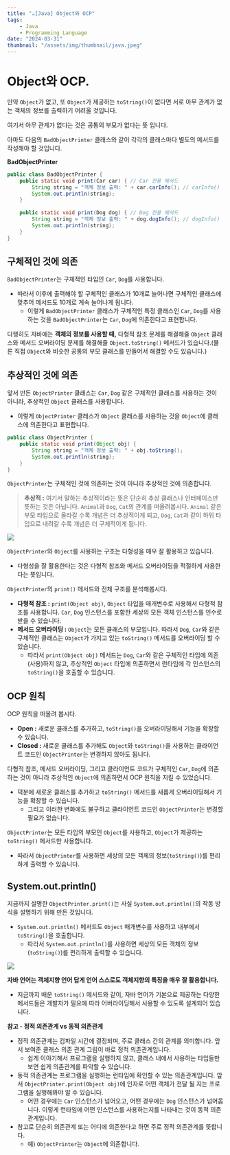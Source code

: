 ```yaml
---
title: "☕️[Java] Object와 OCP"
tags:
    - Java
    - Programming Language
date: "2024-03-31"
thumbnail: "/assets/img/thumbnail/java.jpeg"
---
```


# Object와 OCP.

만약 `Object`가 없고, 또 `Object`가 제공하는 `toString()`이 없다면 서로 아무 관계가 없는 객체의 정보를 출력하기 어려울 것입니다.

여기서 아무 관계가 없다는 것은 공통의 부모가 없다는 뜻 입니다.

아마도 다음의 `BadObjectPrinter` 클래스와 같이 각각의 클래스마다 별도의 메서드를 작성해야 할 것입니다.

**BadObjectPrinter**
```java
public class BadObjectPrinter {
    public static void print(Car car) { // Car 전용 메서드
        String string = "객체 정보 출력: " + car.carInfo(); // carInfo() 메서드 만듬
        System.out.println(string);
    }
    
    public static void print(Dog dog) { // Dog 전용 메서드
        String string = "객체 정보 출력: " + dog.dogInfo(); // dogInfo() 메서드 만듬
        System.out.println(string);
    }
}
```

## 구체적인 것에 의존
`BadObjectPrinter`는 구체적인 타입인 `Car`, `Dog`를 사용합니다.
- 따라서 이후에 출력해야 할 구체적인 클래스가 10개로 늘어나면 구체적인 클래스에 맞추어 메서드도 10개로 계속 늘어나게 됩니다.
    - 이렇게 `BadObjectPrinter` 클래스가 구체적인 특정 클래스인 `Car`, `Dog`를 사용하는 것을 `BadObjectPrinter`는 `Car`, `Dog`에 의존한다고 표현합니다.

다행히도 자바에는 **객체의 정보를 사용할 때,** 다형적 참조 문제를 해결해줄 `Object` 클래스와 메서드 오버라이딩 문제를 해결해줄 `Object.toString()` 메서드가 있습니다.(물론 직접 `Object`와 비슷한 공통의 부모 클래스를 만들어서 해결할 수도 있습니다.)

## 추상적인 것에 의존
앞서 만든 `ObjectPrinter` 클래스는 `Car`, `Dog` 같은 구체적인 클래스를 사용하는 것이 아니라, 추상적인 `Object` 클래스를 사용합니다.
- 이렇게 `ObjectPrinter` 클래스가 `Object` 클래스를 사용하는 것을 `Object`에 클래스에 의존한다고 표현합니다.

```java
public class ObjectPrinter {
    public static void print(Object obj) {
        String string = "객체 정보 출력: " + obj.toString();
        System.out.println(string);
    }
}
```

`ObjectPrinter`는 구체적인 것에 의존하는 것이 아니라 추상적인 것에 의존합니다.

> **추상적 :** 여기서 말하는 추상적이라는 뜻은 단순히 추상 클래스나 인터페이스만 뜻하는 것은 아닙니다.
> `Animal`과 `Dog`, `Cat`의 관계를 떠올려봅시다.
> `Animal` 같은 부모 타입으로 올라갈 수록 개념은 더 추상적이게 되고, `Dog`, `Cat`과 같이 하위 타입으로
> 내려갈 수록 개념은 더 구체적이게 됩니다.

<img src = "https://github.com/devKobe24/images/blob/main/Object%E1%84%8B%E1%85%AAOCP%E1%84%80%E1%85%B3%E1%84%85%E1%85%B5%E1%86%B71.png?raw=true">

`ObjectPrinter`와 `Object`를 사용하는 구조는 다형성을 매우 잘 활용하고 있습니다.
- 다형성을 잘 활용한다는 것은 다형적 참조와 메서드 오버라이딩을 적절하게 사용한다는 뜻입니다.

`ObjectPrinter`의 `print()` 메서드와 전체 구조를 분석해봅시다.
- **다형적 참조 :** `print(Object obj)`, `Object` 타입을 매개변수로 사용해서 다형적 참조를 사용합니다. `Car`, `Dog` 인스턴스를 포함한 세상의 모든 객체 인스턴스를 인수로 받을 수 있습니다.
- **메서드 오버라이딩 :** `Object`는 모든 클래스의 부모입니다. 따라서 `Dog`, `Car`와 같은 구체적인 클래스는 `Object`가 가지고 있는 `toString()` 메서드를 오버라이딩 할 수 있습니다.
    - 따라서 `print(Object obj)` 메서드는 `Dog`, `Car`와 같은 구체적인 타입에 의존(사용)하지 않고, 추상적인 `Object` 타입에 의존하면서 런타임에 각 인스턴스의 `toString()`을 호출할 수 있습니다.

## OCP 원칙
OCP 원칙을 떠올려 봅시다.
- **Open :** 새로운 클래스를 추가하고, `toString()`을 오버라이딩해서 기능을 확장할 수 있습니다.
- **Closed :** 새로운 클래스를 추가해도 `Object`와 `toString()`을 사용하는 클라이언트 코드인 `ObjectPrinter`는 변경하지 않아도 됩니다.

다형적 참조, 메서드 오버라이딩, 그리고 클라이언트 코드가 구체적인 `Car`, `Dog`에 의존하는 것이 아니라 추상적인 `Object`에 의존하면서 OCP 원칙을 지킬 수 있었습니다.
- 덕분에 새로운 클래스를 추가하고 `toString()` 메서드를 새롭게 오버라이딩해서 기능을 확장할 수 있습니다.
    - 그리고 이러한 변화에도 불구하고 클라이언트 코드인 `ObjectPrinter`는 변경할 필요가 없습니다.

`ObjectPrinter`는 모든 타입의 부모인 `Object`를 사용하고, `Object`가 제공하는 `toString()` 메서드만 사용합니다.
- 따라서 `ObjectPrinter`를 사용하면 세상의 모든 객체의 정보(`toString()`)를 편리하게 출력할 수 있습니다.

## System.out.println()
지금까지 설명한 `ObjectPrinter.print()`는 사실 `System.out.println()`의 작동 방식을 설명하기 위해 만든 것입니다.
- `System.out.println()` 메서드도 `Object` 매개변수를 사용하고 내부에서 `toString()`을 호출합니다.
    - 따라서 `System.out.println()`를 사용하면 세상의 모든 객체의 정보(`toString()`)를 편리하게 출력할 수 있습니다.

<img src = "https://github.com/devKobe24/images/blob/main/Object%E1%84%8B%E1%85%AAOCP%E1%84%80%E1%85%B3%E1%84%85%E1%85%B5%E1%86%B72.png?raw=true">

**자바 언어는 객체지향 언어 답게 언어 스스로도 객체지향의 특징을 매우 잘 활용합니다.**
- 지금까지 배운 `toString()` 메서드와 같이, 자바 언어가 기본으로 제공하는 다양한 메서드들은 개발자가 필요에 따라 어버라이딩해서 사용할 수 있도록 설계되어 있습니다.

**참고 - 정적 의존관계 vs 동적 의존관계**
- 정적 의존관계는 컴파일 시간에 결정되며, 주로 클래스 간의 관계를 의미합니다. 앞서 보여준 클래스 의존 관계 그림이 바로 정적 의존관계입니다.
    - 쉽게 이야기해서 프로그램을 실행하지 않고, 클래스 내에서 사용하는 타입들만 보면 쉽게 의존관계를 파악할 수 있습니다.
- 동적 의존관계는 프로그램을 실행하는 런타임에 확인할 수 있는 의존관계입니다. 앞서 `ObjectPrinter.print(Object obj)`에 인자로 어떤 객체가 전달 될 지는 프로그램을 실행해봐야 알 수 있습니다.
    - 어떤 경우에는 `Car` 인스턴스가 넘어오고, 어떤 경우에는 `Dog` 인스턴스가 넘어옵니다. 이렇게 런타임에 어떤 인스턴스를 사용하는지를 나타내는 것이 동적 의존관계입니다.
- 참고로 단순히 의존관계 또는 어디에 의존한다고 하면 주로 정적 의존관계를 뜻합니다.
    - 예) `ObjectPrinter`는 `Object`에 의존합니다.

